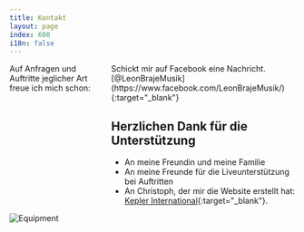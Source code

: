 ```yaml
---
title: Kontakt
layout: page
index: 600
i18n: false
---
```

<div class="row">
	<div class="small-12 medium-5 columns">
Auf Anfragen und Auftritte jeglicher Art freue ich mich schon: <leonbrajemusik@gmail.com>  
Schickt mir auf Facebook eine Nachricht. [@LeonBrajeMusik](https://www.facebook.com/LeonBrajeMusik/){:target="_blank"}  


Herzlichen Dank für die Unterstützung
-------------------------------------

* An meine Freundin und meine Familie 
* An meine Freunde für die Liveunterstützung bei Auftritten
* An Christoph, der mir die Website erstellt hat: [Kepler International](https://kepler.international){:target="_blank"}.
</div>
<div class="small-5 medium-7 columns end">
<img alt="Equipment" src="{{ site.baseurl }}/img/Equipment.png" />
</div>
</div>
